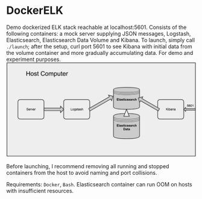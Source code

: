 # DockerELK

Demo dockerized ELK stack reachable at localhost:5601. Consists of the following containers: a mock server supplying JSON messages, Logstash, Elasticsearch, Elasticsearch Data Volume and Kibana.
To launch, simply call ```./launch```; after the setup, curl port 5601 to see Kibana with initial data from the volume container and more gradually accumulating data. For demo and experiment purposes.
![Alt text](DockerELK_V3.png?raw=true "Title")

Before launching, I recommend removing all running and stopped containers from the host to avoid naming and port collisions.

Requirements: ```Docker```, ```Bash```. Elasticsearch container can run OOM on hosts with insufficient resources.
